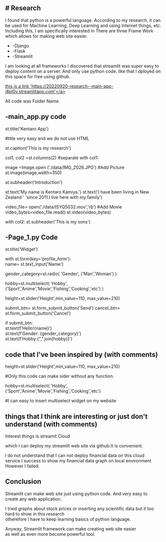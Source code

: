 <h2># Research</h2>
<p>I found that python is a powerful language. According to my research, it can be used for Machine Learning, Deep Learning and using Internet things, etc.
Including this, I am specifically interested in There are three Frame Work which allows for making web site easier.</p>
<ul>
    <li>-Django</li>
    <li>-Flask</li>
    <li>-Streamlit</li>
</ul>

<p>I am looking at all frameworks I discovered that streamlit was super easy to deploy content on a server.
And only use python code.
like that
I dployed on this space for free using github.</p>

<a href="https://20220920-research--main-app-j8pl0v.streamlitapp.com/">this is a link 'https://20220920-research--main-app-j8pl0v.streamlitapp.com'</a>

<p>All code was
Folder Name.</p>
<h2>-main_app.py code</h2>

<p>st.title('Kentaro App')</p> #title very easy and we do not use HTML

<p>st.caption('This is my research')</p>


<p>col1, col2 =st.columns(2) #separate 
with col1:</p>

<p>image =Image.open ('./data/IMG_2026.JPG') #Add Picture
 st.image(image,width=350)</p>
<p> st.subheader('Introduction')</p>
 <p>st.text('My name is Kentaro Kamiya.')
 st.text('I have been living in New Zealand 
'
         'since 2011.I live here with my family')</p>
 <p>video_file= open('./data/ISYQ5032.mov','rb') #Add Movie
 video_bytes=video_file.read()
 st.video(video_bytes)</p>

<p>with col2:
 st.subheader('This is my sons')
 </p>
 
 <h2>-Page_1.py Code</h2>

<p>st.title('Widget')</p>

<p>with st.form(key='profile_form'):<br>
 name= st.text_input('Name')</p>

 <p>gender_category=st.radio(
     'Gender',
     ('Man','Woman')
 )</p>
<p> hobby=st.multiselect(
     'Hobby',
     ('Sport','Anime','Movie','Fishing','Cooking','etc')
 )</p>
 
 <p>height=st.slider('Height',min_value=110, max_value=210)</p>

<p> submit_btn= st.form_submit_button('Send')
 cancel_btn= st.form_submit_button('Cancel')</p>
 <p>if submit_btn:<br>
    st.text(f'Hello!{name}')<br>
    st.text(f'Gender: {gender_category}')<br>
    st.text(f'Hobby:{",".join(hobby)}')</p>
 <h2>code that I've been inspired by (with comments)</h2>
  <p>height=st.slider('Height',min_value=110, max_value=210)</p>
     #Only this code can make sider without any function.
  <p>hobby=st.multiselect(
     'Hobby',
     ('Sport','Anime','Movie','Fishing','Cooking','etc')</P>  
     #I can easy to insert multiselect widget on my website
 <h2>things that I think are interesting or just don't understand (with comments)</h2>
 <p>Interest things is streamit Cloud</p><a href="https://streamlit.io/cloud"></a><p>which I can deploy my streamlit web site via github.It is convenient.</p>
 <p>I do not understand that I can not deploy financial data on this cloud service.I success to show my financial data graph on local environment However I failed.</p>
 <h2>Conclusion</h2>
 <p>Streamlit can make web site just using python code.
 And very easy to create any web application.</p>
<p> I tried graphs about stock prices or inserting any scientific data but 
 it too hard to show in this research<br> otherefore I have to keep learning
 basics of python language.</p>
<p>Anyway, Streamlit framework can make creating web site easier<br> as well as even more become powerful tool.</p>
